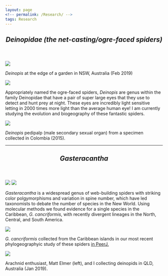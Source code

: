 ```yaml
---
layout: page
<!-- permalink: /Research/ -->
tags: Research
---
```

 
<header>
    <h2><i>Deinopidae (the net-casting/ogre-faced spiders)</i></h2>
      </header>  
      
![](https://user-images.githubusercontent.com/21958390/85932365-922ab180-b899-11ea-8075-2136bcf64faa.JPG)

<p><i>Deinopis</i> at the edge of a garden in NSW, Australia (Feb 2019)</p>

![](https://user-images.githubusercontent.com/21958390/44419031-0aaae380-a548-11e8-85b1-6df2373e670a.jpg)

<p> Appropriately named the ogre-faced spiders, <i>Deinopis</i> are genus within the family Deinopidae that have a pair of super large eyes that they use to detect and hunt prey at night. These eyes are incredibly light sensitive letting in 2000 times more light than the average human eye! I am currently studying the evolution and biogeography of these fantastic spiders. </p>

![](https://user-images.githubusercontent.com/21958390/85932609-73c5b580-b89b-11ea-8331-75cf36573070.png)
<p><i>Deinopis</i> pedipalp (male secondary sexual organ) from a specimen collected in Colombia (2015).</p>

---

  <header>
    <h2><i>Gasteracantha</i></h2>
      </header>  

![](https://cloud.githubusercontent.com/assets/21958390/22332417/d1d81346-e39e-11e6-8586-9d740dd0435e.jpg) 
![](https://user-images.githubusercontent.com/21958390/85951027-69a0c700-b92e-11ea-8f8b-c3dcae132d1f.jpg)

<p> <i>Gasteracantha</i> is a widespread genus of web-building spiders with striking color polgymorphisms and variation in spine number, which have led taxonomists to debate the number of species in the New World. Using molecular methods we found evidence for a single species in the Caribbean, <i>G. cancriformis</i>, with recently divergent lineages in the North, Central, and South America. 
    </p>
    
![](https://user-images.githubusercontent.com/21958390/85926390-35190680-b86d-11ea-94cf-8a307f20bd0d.jpg)

<p><i>G. cancriformis</i> collected from the Caribbean islands in our most recent phylogeographyic study of these spiders <a href="https://peerj.com/articles/8976/">in PeerJ.</a></p>

![](https://user-images.githubusercontent.com/21958390/85932719-842a6000-b89c-11ea-835a-ced9b49a09e6.jpg)
<p>Arachnid enthusiast, Matt Elmer (left), and I collecting deinopids in QLD, Australia (Jan 2019).</p>


